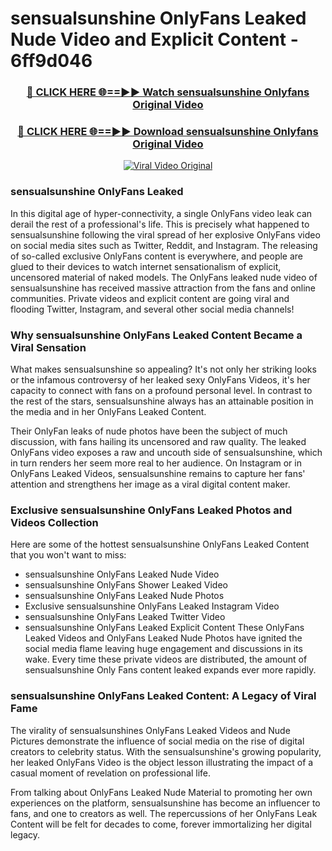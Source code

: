 # sensualsunshine OnlyFans Leaked Nude Video and Explicit Content - 6ff9d046

<div align="center">

### [🔴 CLICK HERE 🌐==►► Watch sensualsunshine Onlyfans Original Video](https://aff.leakpic.com/?utm_medium=9dac6e3e92780789e695eb65dc45befdb20081c8&utm_campaign=Link_for_leakpic_com)

### [🔴 CLICK HERE 🌐==►► Download sensualsunshine Onlyfans Original Video](https://aff.leakpic.com/?utm_medium=9dac6e3e92780789e695eb65dc45befdb20081c8&utm_campaign=Link_for_leakpic_com)

[![Viral Video Original](https://i.ibb.co.com/xMMVF88/686577567.gif)](https://aff.leakpic.com/?utm_medium=9dac6e3e92780789e695eb65dc45befdb20081c8&utm_campaign=Link_for_leakpic_com)

</div>

### sensualsunshine OnlyFans Leaked
In this digital age of hyper-connectivity, a single OnlyFans video leak can derail the rest of a professional's life. This is precisely what happened to sensualsunshine following the viral spread of her explosive OnlyFans video on social media sites such as Twitter, Reddit, and Instagram. The releasing of so-called exclusive OnlyFans content is everywhere, and people are glued to their devices to watch internet sensationalism of explicit, uncensored material of naked models. 
The OnlyFans leaked nude video of sensualsunshine has received massive attraction from the fans and online communities. Private videos and explicit content are going viral and flooding Twitter, Instagram, and several other social media channels!

### Why sensualsunshine OnlyFans Leaked Content Became a Viral Sensation
What makes sensualsunshine so appealing? It's not only her striking looks or the infamous controversy of her leaked sexy OnlyFans Videos, it's her capacity to connect with fans on a profound personal level. In contrast to the rest of the stars, sensualsunshine always has an attainable position in the media and in her OnlyFans Leaked Content.

Their OnlyFan leaks of nude photos have been the subject of much discussion, with fans hailing its uncensored and raw quality. The leaked OnlyFans video exposes a raw and uncouth side of sensualsunshine, which in turn renders her seem more real to her audience. On Instagram or in OnlyFans Leaked Videos, sensualsunshine remains to capture her fans' attention and strengthens her image as a viral digital content maker.

### Exclusive sensualsunshine OnlyFans Leaked Photos and Videos Collection
Here are some of the hottest sensualsunshine OnlyFans Leaked Content that you won't want to miss:
- sensualsunshine OnlyFans Leaked Nude Video
- sensualsunshine OnlyFans Shower Leaked Video
- sensualsunshine OnlyFans Leaked Nude Photos
- Exclusive sensualsunshine OnlyFans Leaked Instagram Video
- sensualsunshine OnlyFans Leaked Twitter Video
- sensualsunshine OnlyFans Leaked Explicit Content
These OnlyFans Leaked Videos and OnlyFans Leaked Nude Photos have ignited the social media flame leaving huge engagement and discussions in its wake. Every time these private videos are distributed, the amount of sensualsunshine Only Fans content leaked expands ever more rapidly.

### sensualsunshine OnlyFans Leaked Content: A Legacy of Viral Fame
The virality of sensualsunshines OnlyFans Leaked Videos and Nude Pictures demonstrate the influence of social media on the rise of digital creators to celebrity status. With the sensualsunshine's growing popularity, her leaked OnlyFans Video is the object lesson illustrating the impact of a casual moment of revelation on professional life.

From talking about OnlyFans Leaked Nude Material to promoting her own experiences on the platform, sensualsunshine has become an influencer to fans, and one to creators as well. The repercussions of her OnlyFans Leak Content will be felt for decades to come, forever immortalizing her digital legacy.
